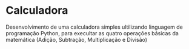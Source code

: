 # Calculadora

Desenvolvimento de uma calculadora simples ultilizando linguagem de programação Python, para execultar as quatro operações básicas da matemática (Adição,
Subtração, Multiplicação e Divisão)
